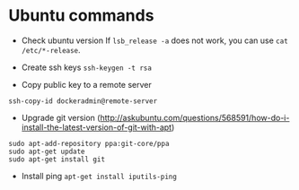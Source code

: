 # Ubuntu commands

* Check ubuntu version
  If `lsb_release -a` does not work, you can use `cat /etc/*-release`.

* Create ssh keys
  `ssh-keygen -t rsa`

* Copy public key to a remote server

`ssh-copy-id dockeradmin@remote-server`  

* Upgrade git version (http://askubuntu.com/questions/568591/how-do-i-install-the-latest-version-of-git-with-apt)

```
sudo apt-add-repository ppa:git-core/ppa
sudo apt-get update
sudo apt-get install git
```

* Install ping
`apt-get install iputils-ping`
